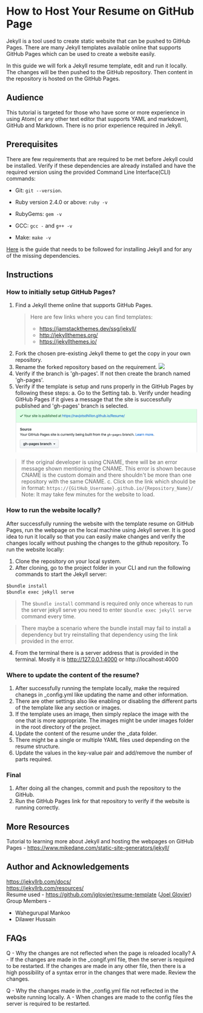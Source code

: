 # How to Host Your Resume on GitHub Page

Jekyll is a tool used to create static website that can be pushed to GitHub Pages. There are many Jekyll templates available online that supports GitHub Pages which can be used to create a website easily.

In this guide we will fork a Jekyll resume template, edit and run it locally. The changes will be then pushed to the GitHub repository. Then content in the repository is hosted on the GitHub Pages.

## Audience

This tutorial is targeted for those who have some or more experience in using Atom( or any other text editor that supports YAML and markdown), GitHub and Markdown. There is no prior experience required in Jekyll.

## Prerequisites

There are few requirements that are required to be met before Jekyll could be installed. Verify if these dependencies are already installed and have the required version using the provided Command Line Interface(CLI) commands:
  - Git: `git --version`.

  - Ruby version 2.4.0 or above: `ruby -v`

  - RubyGems: `gem -v`

  - GCC: `gcc -` and `g++ -v`

  - Make: `make -v`

[Here](https://jekyllrb.com/docs/installation/) is the guide that needs to be followed for installing Jekyll and for any of the missing dependencies.

## Instructions
### How to initially setup GitHub Pages?
1. Find a Jekyll theme online that supports GitHub Pages.
    > Here are few links where you can find templates:
    > - https://jamstackthemes.dev/ssg/jekyll/
    > - http://jekyllthemes.org/
    > - https://jekyllthemes.io/
2. Fork the chosen pre-existing Jekyll theme to get the copy in your own repository.
3. Rename the forked repository based on the requirement.
![](https://github.com/NavjotSDhillon/Resume/blob/gh-pages/GitHub_Forking.gif?raw=true)
4. Verify if the branch is 'gh-pages'. If not then create the branch named 'gh-pages'.
4. Verify if the template is setup and runs properly in the GitHub Pages by following these steps:
  a. Go to the Setting tab.
  b. Verify under heading GitHub Pages if it gives a message that the site is successfully published and 'gh-pages' branch is selected.
  ![](https://github.com/NavjotSDhillon/Resume/blob/gh-pages/Website_published.png?raw=true)
  > If the original developer is using CNAME, there will be an error message shown mentioning the CNAME. This error is shown because CNAME is the custom domain and there shouldn't be more than one repository with the same CNAME.
  c. Click on the link which should be in format: `https://{GitHub_Username}.github.io/{Repository_Name}/`
  > Note: It may take few minutes for the website to load.
  
### How to run the website locally?
After successfully running the website with the template resume on GitHub Pages, run the webpage on the local machine using Jekyll server. It is good idea to run it locally so that you can easily make changes and verify the changes locally without pushing the changes to the github repository. To run the website locally:
1. Clone the repository on your local system.
2. After cloning, go to the project folder in your CLI and run the following commands to start the Jekyll server:
```
$bundle install
$bundle exec jekyll serve
```
> The `$bundle install` command is required only once whereas to run the server jekyll serve you need to enter `$bundle exec jekyll serve` command every time.  

> There maybe a scenario where the bundle install may fail to install a dependency but try reinstalling that dependency using the link provided in the error.
4. From the terminal there is a server address that is provided in the terminal. Mostly it is http://127.0.0.1:4000 or http://localhost:4000

### Where to update the content of the resume?
1. After successfully running the template locally, make the required chanegs in \_config.yml like updating the name and other information.
2. There are other settings also like enabling or disabling the different parts of the template like any section or images.
3. If the template uses an image, then simply replace the image with the one that is more appropriate. The images might be under images folder in the root directory of the project.
4. Update the content of the resume under the \_data folder.
5. There might be a single or multiple YAML files used depending on the resume structure.
6. Update the values in the key-value pair and add/remove the number of parts required.

### Final 
1. After doing all the changes, commit and push the repository to the GitHub.
2. Run the GitHub Pages link for that repository to verify if the website is running correctly.

## More Resources

Tutorial to learning more about Jekyll and hosting the webpages on GitHub Pages - https://www.mikedane.com/static-site-generators/jekyll/

## Author and Acknowledgements

https://jekyllrb.com/docs/  
https://jekyllrb.com/resources/  
Resume used - https://github.com/jglovier/resume-template ([Joel Glovier](https://github.com/jglovier/))  
Group Members -
  - Wahegurupal Mankoo
  - Dilawer Hussain

## FAQs

Q - Why the changes are not reflected when the page is reloaded locally?
A - If the changes are made in the \_congif.yml file, then the server is required to be restarted. If the changes are made in any other file, then there is a high possibility of a syntax error in the changes that were made. Review the changes.

Q - Why the changes made in the \_config.yml file not reflected in the website running locally.
A - When changes are made to the config files the server is required to be restarted.
